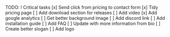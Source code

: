  TODO: 
! Critical tasks
[x] Send click from pricing to contact form
[x] Tidy pricing page
[ ] Add download section for releases
[ ] Add video
[x] Add google analytics
[ ] Get better background image
[ ] Add discord link
[ ] Add installation guide
[ ] Add FAQ
[ ] Update with more information from bio
[ ] Create better slogan
[ ] Add logo
